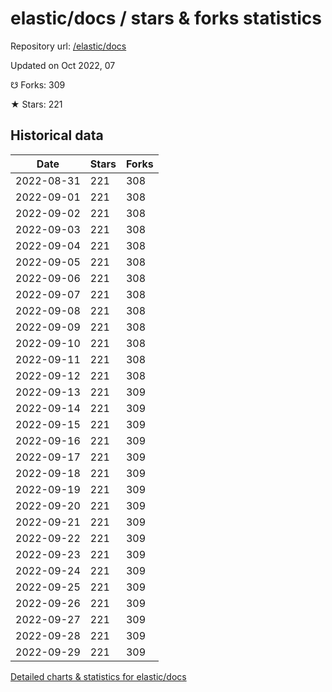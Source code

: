 # elastic/docs / stars & forks statistics

Repository url: [/elastic/docs](https://github.com/elastic/docs)

Updated on Oct 2022, 07

☋ Forks: 309

★ Stars: 221

## Historical data
| Date | Stars | Forks |
|------|-------|-------|
| 2022-08-31 | 221 | 308 | 
| 2022-09-01 | 221 | 308 | 
| 2022-09-02 | 221 | 308 | 
| 2022-09-03 | 221 | 308 | 
| 2022-09-04 | 221 | 308 | 
| 2022-09-05 | 221 | 308 | 
| 2022-09-06 | 221 | 308 | 
| 2022-09-07 | 221 | 308 | 
| 2022-09-08 | 221 | 308 | 
| 2022-09-09 | 221 | 308 | 
| 2022-09-10 | 221 | 308 | 
| 2022-09-11 | 221 | 308 | 
| 2022-09-12 | 221 | 308 | 
| 2022-09-13 | 221 | 309 | 
| 2022-09-14 | 221 | 309 | 
| 2022-09-15 | 221 | 309 | 
| 2022-09-16 | 221 | 309 | 
| 2022-09-17 | 221 | 309 | 
| 2022-09-18 | 221 | 309 | 
| 2022-09-19 | 221 | 309 | 
| 2022-09-20 | 221 | 309 | 
| 2022-09-21 | 221 | 309 | 
| 2022-09-22 | 221 | 309 | 
| 2022-09-23 | 221 | 309 | 
| 2022-09-24 | 221 | 309 | 
| 2022-09-25 | 221 | 309 | 
| 2022-09-26 | 221 | 309 | 
| 2022-09-27 | 221 | 309 | 
| 2022-09-28 | 221 | 309 | 
| 2022-09-29 | 221 | 309 | 


[Detailed charts & statistics for elastic/docs](https://reviewgithub.com/rep/elastic/docs)
